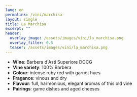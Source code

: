 ```yaml
---
lang: en 
permalink: /vini/marchisa
layout: single
title: La Marchisa 
excerpt: "" 
header:
  overlay_image: /assets/images/vini/la_marchisa.png
  overlay_filter: 0.5
  teaser: /assets/images/vini/la_marchisa.png
---
```

- **Wine**: Barbera d'Asti Superiore DOCG
- **Vine variety**: 100% Barbera
- **Colour**: intense ruby red with garnet hues
- **Fragance**: vinous and dry
- **Flavour**: full, harmonious, elegant aromas of this old vine
- **Pairings**: game dishes and aged cheeses

